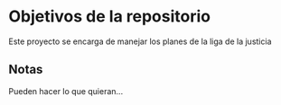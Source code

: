 # Objetivos de la repositorio

Este proyecto se encarga de manejar los planes de la liga de la justicia

## Notas
Pueden hacer lo que quieran...

  
